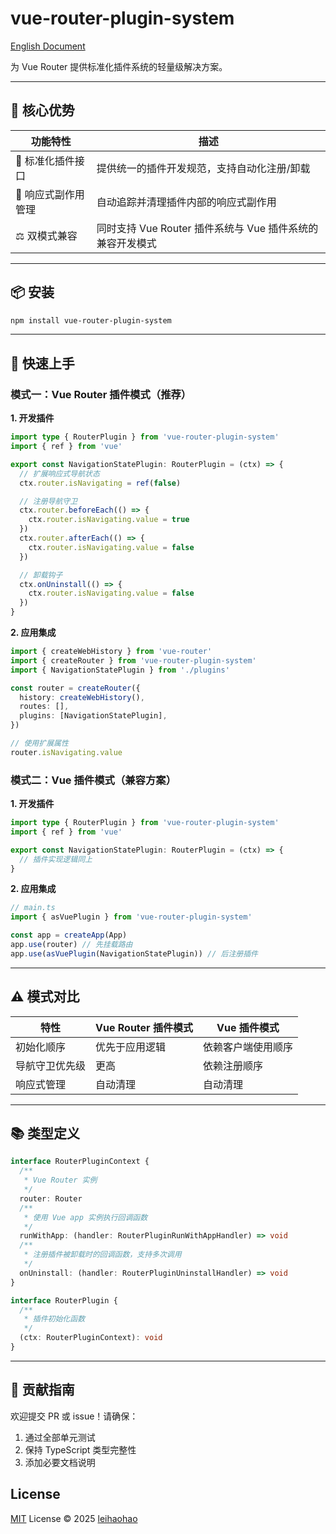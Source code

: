 # vue-router-plugin-system

[English Document](./README.md)

为 Vue Router 提供标准化插件系统的轻量级解决方案。

---

## 🌟 核心优势

| 功能特性            | 描述                                                      |
| ------------------- | --------------------------------------------------------- |
| 🧱 标准化插件接口   | 提供统一的插件开发规范，支持自动化注册/卸载               |
| 🔁 响应式副作用管理 | 自动追踪并清理插件内部的响应式副作用                      |
| ⚖️ 双模式兼容       | 同时支持 Vue Router 插件系统与 Vue 插件系统的兼容开发模式 |

---

## 📦 安装

```bash
npm install vue-router-plugin-system
```

---

## 🚀 快速上手

### 模式一：Vue Router 插件模式（推荐）

**1. 开发插件**

```ts
import type { RouterPlugin } from 'vue-router-plugin-system'
import { ref } from 'vue'

export const NavigationStatePlugin: RouterPlugin = (ctx) => {
  // 扩展响应式导航状态
  ctx.router.isNavigating = ref(false)

  // 注册导航守卫
  ctx.router.beforeEach(() => {
    ctx.router.isNavigating.value = true
  })
  ctx.router.afterEach(() => {
    ctx.router.isNavigating.value = false
  })

  // 卸载钩子
  ctx.onUninstall(() => {
    ctx.router.isNavigating.value = false
  })
}
```

**2. 应用集成**

```ts
import { createWebHistory } from 'vue-router'
import { createRouter } from 'vue-router-plugin-system'
import { NavigationStatePlugin } from './plugins'

const router = createRouter({
  history: createWebHistory(),
  routes: [],
  plugins: [NavigationStatePlugin],
})

// 使用扩展属性
router.isNavigating.value
```

### 模式二：Vue 插件模式（兼容方案）

**1. 开发插件**

```ts
import type { RouterPlugin } from 'vue-router-plugin-system'
import { ref } from 'vue'

export const NavigationStatePlugin: RouterPlugin = (ctx) => {
  // 插件实现逻辑同上
}
```

**2. 应用集成**

```ts
// main.ts
import { asVuePlugin } from 'vue-router-plugin-system'

const app = createApp(App)
app.use(router) // 先挂载路由
app.use(asVuePlugin(NavigationStatePlugin)) // 后注册插件
```

---

## ⚠️ 模式对比

| 特性           | Vue Router 插件模式 | Vue 插件模式       |
| -------------- | ------------------- | ------------------ |
| 初始化顺序     | 优先于应用逻辑      | 依赖客户端使用顺序 |
| 导航守卫优先级 | 更高                | 依赖注册顺序       |
| 响应式管理     | 自动清理            | 自动清理           |

---

## 📚 类型定义

```ts
interface RouterPluginContext {
  /**
   * Vue Router 实例
   */
  router: Router
  /**
   * 使用 Vue app 实例执行回调函数
   */
  runWithApp: (handler: RouterPluginRunWithAppHandler) => void
  /**
   * 注册插件被卸载时的回调函数，支持多次调用
   */
  onUninstall: (handler: RouterPluginUninstallHandler) => void
}

interface RouterPlugin {
  /**
   * 插件初始化函数
   */
  (ctx: RouterPluginContext): void
}
```

---

## 🤝 贡献指南

欢迎提交 PR 或 issue！请确保：

1. 通过全部单元测试
2. 保持 TypeScript 类型完整性
3. 添加必要文档说明

## License

[MIT](./LICENSE) License © 2025 [leihaohao](https://github.com/l246804)
